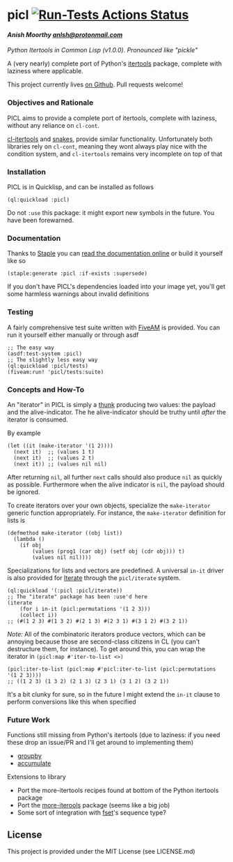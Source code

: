 # picl [![Run-Tests Actions Status](https://github.com/anlsh/picl/workflows/Run-Tests/badge.svg)](https://github.com/anlsh/picl/actions)
#### _Anish Moorthy <anlsh@protonmail.com>_

*Python Itertools in Common Lisp (v1.0.0). Pronounced like "pickle"*

A (very nearly) complete port of Python's
[itertools](https://docs.python.org/3.8/library/itertools.html) package,
complete with laziness where applicable.

This project currently lives [on Github](https://github.com/anlsh/picl).
Pull requests welcome!

### Objectives and Rationale

PICL aims to provide a complete port of itertools, complete with laziness,
without any reliance on `cl-cont`.

[cl-itertools](https://github.com/mabragor/cl-itertools)
and [snakes](https://github.com/BnMcGn/snakes), provide similar functionality.
Unfortunately both libraries rely on `cl-cont`, meaning they wont always play
nice with the condition system, and `cl-itertools` remains very incomplete on
top of that


### Installation

PICL is in Quicklisp, and can be installed as follows

``` common-lisp
(ql:quickload :picl)
```

Do not `:use` this package: it might export new symbols in the future. You have
been forewarned.

### Documentation
Thanks to [Staple](https://github.com/Shinmera/staple) you can
[read the documentation online](https://anlsh.github.io/picl) or build it
yourself like so

``` common-lisp
(staple:generate :picl :if-exists :supersede)
```
If you don't have PICL's dependencies loaded into your image yet, you'll get
some harmless warnings about invalid definitions

### Testing
A fairly comprehensive test suite written with
[FiveAM](https://common-lisp.net/project/fiveam/) is provided. You can run it
yourself either manually or through asdf

``` common-lisp
;; The easy way
(asdf:test-system :picl)
;; The slightly less easy way
(ql:quickload :picl/tests)
(fiveam:run! 'picl/tests:suite)
```

### Concepts and How-To

An "iterator" in PICL is simply a
[thunk](https://wiki.c2.com/?ProcedureWithNoArguments) producing two values: the
payload and the alive-indicator. The he alive-indicator should be truthy until
*after* the iterator is consumed.

By example

```common-lisp
(let ((it (make-iterator '(1 2))))
  (next it)  ;; (values 1 t)
  (next it)  ;; (values 2 t)
  (next it)) ;; (values nil nil)
```
After returning `nil`, all further `next` calls should also produce `nil` as
quickly as possible. Furthermore when the alive indicator is `nil`, the payload
should be ignored.

To create iterators over your own objects, specialize the `make-iterator`
generic function appropriately. For instance, the `make-iterator` definition for
lists is

``` common-lisp
(defmethod make-iterator ((obj list))
  (lambda ()
    (if obj
        (values (prog1 (car obj) (setf obj (cdr obj))) t)
        (values nil nil))))
```
Specializations for lists and vectors are predefined. A universal `in-it`
driver is also provided for [Iterate](https://common-lisp.net/project/iterate/)
through the `picl/iterate` system.

``` common-lisp
(ql:quickload '(:picl :picl/iterate))
;; The "iterate" package has been :use'd here
(iterate
    (for i in-it (picl:permutations '(1 2 3)))
    (collect i))
;; (#(1 2 3) #(1 3 2) #(2 1 3) #(2 3 1) #(3 1 2) #(3 2 1))
```
*Note:* All of the combinatoric iterators produce vectors, which can be
annoying because those are second-class citizens in CL (you can't destructure
them, for instance). To get around this, you can wrap the iterator in
`(picl:map #'iter-to-list <>)`

``` common-lisp
(picl:iter-to-list (picl:map #'picl:iter-to-list (picl:permutations '(1 2 3))))
;; ((1 2 3) (1 3 2) (2 1 3) (2 3 1) (3 1 2) (3 2 1))
```
It's a bit clunky for sure, so in the future I might extend the `in-it`
clause to perform conversions like this when specified

### Future Work
Functions still missing from Python's itertools (due to laziness: if you need
these drop an issue/PR and I'll get around to implementing them)
- [groupby](https://docs.python.org/3.8/library/itertools.html#itertools.groupby)
- [accumulate](https://docs.python.org/3.8/library/itertools.html#itertools.accumulate)

Extensions to library
- Port the more-itertools recipes found at bottom of the Python itertools
package
- Port the [more-iterools](https://pypi.org/project/more-itertools/) package
(seems like a big job)
- Some sort of integration with [fset](https://common-lisp.net/project/fset/)'s
sequence type?

## License

This project is provided under the MIT License (see LICENSE.md)
